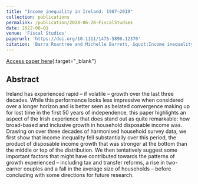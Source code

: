 ```yaml
---
title: "Income inequality in Ireland: 1987–2019"
collection: publications
permalink: /publication/2024-06-28-FiscalStudies
date: 2022-08-01
venue: 'Fiscal Studies'
paperurl: 'https://doi.org/10.1111/1475-5890.12370'
citation: 'Barra Roantree and Michelle Barrett, &quot;Income inequality in Ireland: 1987–2019.&quot; Fiscal Studies, 45(2), 143-153. 2022.'
---
```

[Access paper here](https://doi.org/10.1111/1475-5890.12370){:target="_blank"}

## Abstract
Ireland has experienced rapid – if volatile – growth over the last three decades. While this performance looks less impressive when considered over a longer horizon and is better seen as belated convergence making up for lost time in the first 50 years of independence, this paper highlights an aspect of the Irish experience that does stand out as quite remarkable: how broad-based and inclusive growth in household disposable income was. Drawing on over three decades of harmonised household survey data, we first show that income inequality fell substantially over this period, the product of disposable income growth that was stronger at the bottom than the middle or top of the distribution. We then tentatively suggest some important factors that might have contributed towards the patterns of growth experienced – including tax and transfer reforms, a rise in two-earner couples and a fall in the average size of households – before concluding with some directions for future research.

